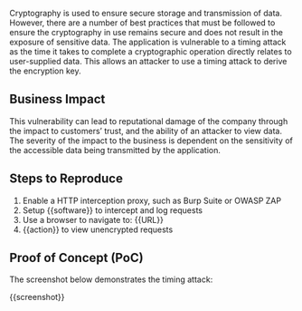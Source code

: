 Cryptography is used to ensure secure storage and transmission of data. However, there are a number of best practices that must be followed to ensure the cryptography in use remains secure and does not result in the exposure of sensitive data. The application is vulnerable to a timing attack as the time it takes to complete a cryptographic operation directly relates to user-supplied data. This allows an attacker to use a timing attack to derive the encryption key.

## Business Impact

This vulnerability can lead to reputational damage of the company through the impact to customers’ trust, and the ability of an attacker to view data. The severity of the impact to the business is dependent on the sensitivity of the accessible data being transmitted by the application.

## Steps to Reproduce

1. Enable a HTTP interception proxy, such as Burp Suite or OWASP ZAP
1. Setup {{software}} to intercept and log requests
1. Use a browser to navigate to: {{URL}}
1. {{action}} to view unencrypted requests

## Proof of Concept (PoC)

The screenshot below demonstrates the timing attack:

{{screenshot}}
